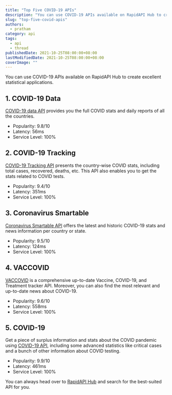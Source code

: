 ```yaml
---
title: "Top Five COVID-19 APIs"
description: "You can use COVID-19 APIs available on RapidAPI Hub to create excellent statistical applications."
slug: "top-five-covid-apis"
authors:
  - pratham
category: api
tags:
  - api
  - thread
publishedDate: 2021-10-25T08:00:00+08:00
lastModifiedDate: 2021-10-25T08:00:00+08:00
coverImage: ""
---
```


<Lead>
  You can use COVID-19 APIs available on RapidAPI Hub to create excellent statistical applications.
</Lead>

## 1. COVID-19 Data

[COVID-19 data API](https://rapidapi.com/Gramzivi/api/covid-19-data/?utm_source=guides.rapidapi.com&utm_medium=DevRel&utm_campaign=DevRel) provides you the full COVID stats and daily reports of all the countries. 

- Popularity: 9.8/10
- Latency: 56ms
- Service Level: 100%   

## 2. COVID-19 Tracking

[COVID-19 Tracking API](https://rapidapi.com/slotixsro-slotixsro-default/api/covid-19-tracking/?utm_source=guides.rapidapi.com&utm_medium=DevRel&utm_campaign=DevRel) presents the country-wise COVID stats, including total cases, recovered, deaths, etc. This API also enables you to get the stats related to COVID tests.

- Popularity: 9.4/10
- Latency: 351ms
- Service Level: 100% 

## 3. Coronavirus Smartable

[Coronavirus Smartable API](https://rapidapi.com/SmartableAI/api/coronavirus-smartable/?utm_source=guides.rapidapi.com&utm_medium=DevRel&utm_campaign=DevRel) offers the latest and historic COVID-19 stats and news information per country or state.

- Popularity: 9.5/10
- Latency: 124ms
- Service Level: 100%

## 4. VACCOVID

[VACCOVID](https://rapidapi.com/vaccovidlive-vaccovidlive-default/api/vaccovid-coronavirus-vaccine-and-treatment-tracker/?utm_source=guides.rapidapi.com&utm_medium=DevRel&utm_campaign=DevRel) is a comprehensive up-to-date Vaccine, COVID-19, and Treatment tracker API. Moreover, you can also find the most relevant and up-to-date news about COVID-19.

- Popularity: 9.6/10
- Latency: 558ms  
- Service Level: 100%

## 5. COVID-19

Get a piece of surplus information and stats about the COVID pandemic using [COVID-19 API](https://rapidapi.com/api-sports/api/covid-193/?utm_source=guides.rapidapi.com&utm_medium=DevRel&utm_campaign=DevRel), including some advanced statistics like critical cases and a bunch of other information about COVID testing.

- Popularity: 9.9/10
- Latency: 461ms
- Service Level: 100%  

You can always head over to [RapidAPI Hub](https://rapidapi.com/?utm_source=guides.rapidapi.com&utm_medium=DevRel&utm_campaign=DevRel) and search for the best-suited API for you.

